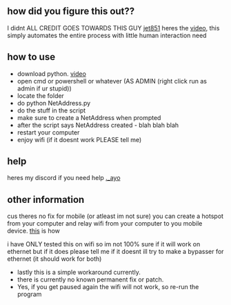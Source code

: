 ## how did you figure this out??
I didnt ALL CREDIT GOES TOWARDS THIS GUY [jet851](https://www.youtube.com/@jet851) heres the [video](https://www.youtube.com/watch?v=sABFw3q69eg),
this simply automates the entire process with little human interaction need

## how to use
- download python. [video](https://www.youtube.com/watch?v=YKSpANU8jPE)
- open cmd or powershell or whatever (AS ADMIN (right click run as admin if ur stupid))
- locate the folder
- do python NetAddress.py
- do the stuff in the script
- make sure to create a NetAddress when prompted
- after the script says NetAddress created - blah blah blah
- restart your computer
- enjoy wifi (if it doesnt work PLEASE tell me)



## help
heres my discord if you need help [._ayo](https://discord.com/users/488368000055902228)

## other information
cus theres no fix for mobile (or atleast im not sure) you can create a hotspot from your computer and relay wifi from your computer to you mobile device. [this](https://support.microsoft.com/en-us/windows/use-your-windows-pc-as-a-mobile-hotspot-c89b0fad-72d5-41e8-f7ea-406ad9036b85#:~:text=your%20data%20plan.-,Select%20Start%20%2C%20then%20select%20Settings%20%3E%20Network%20%26%20Internet%20%3E%20Mobile,Internet%20connection%20with%20other%20devices.) is how

i have ONLY tested this on wifi so im not 100% sure if it will work on ethernet but if it does please tell me if it doesnt ill try to make a bypasser for ethernet (it should work for both)

- lastly this is a simple workaround currently.
- there is currently no known permanent fix or patch. 
- Yes, if you get paused again the wifi will not work, so re-run the program
